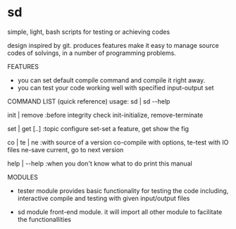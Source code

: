 # sd
simple, light, bash scripts for testing or achieving codes

design inspired by git.
produces features make it easy to manage source codes of solvings,
in a number of programming problems.


FEATURES
- you can set default compile command and compile it right away.
- you can test your code working well with specified input-output set


COMMAND LIST (quick reference)
  usage: sd <command> | sd --help

  init | remove                                :before integrity check
    init-initialize, remove-terminate

  set <figname> <val> | get [<figname>..]             :topic configure
    set-set a feature, get show the fig

  co | te | ne                               :with source of a version
    co-compile with options, te-test with IO files
    ne-save current, go to next version

  help | --help                        :when you don't know what to do
    print this manual


MODULES
- tester module
provides basic functionality for testing the code including,
interactive compile and testing with given input/output files

- sd module
front-end module.
it will import all other module to facilitate the functionallities
